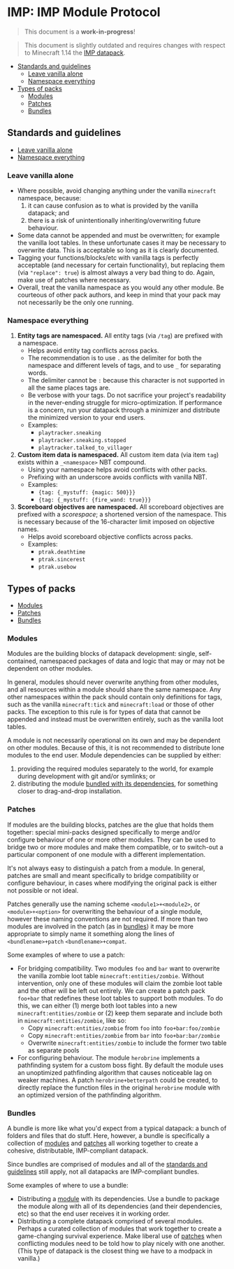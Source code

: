 # IMP: IMP Module Protocol

> This document is a **work-in-progress**!

> This document is slightly outdated and requires changes with respect to Minecraft 1.14 the [IMP datapack](https://github.com/Arcensoth/imp-datapack).

- [Standards and guidelines](#standards-and-guidelines)
  - [Leave vanilla alone](#leave-vanilla-alone)
  - [Namespace everything](#namespace-everything)
- [Types of packs](#types-of-packs)
  - [Modules](#modules)
  - [Patches](#patches)
  - [Bundles](#bundles)

## Standards and guidelines

- [Leave vanilla alone](#leave-vanilla-alone)
- [Namespace everything](#namespace-everything)

### Leave vanilla alone

- Where possible, avoid changing anything under the vanilla `minecraft` namespace, because:
  1. it can cause confusion as to what is provided by the vanilla datapack; and
  2. there is a risk of unintentionally inheriting/overwriting future behaviour.
- Some data cannot be appended and must be overwritten; for example the vanilla loot tables. In these unfortunate cases it may be necessary to overwrite data. This is acceptable so long as it is clearly documented.
- Tagging your functions/blocks/etc with vanilla tags is perfectly acceptable (and necessary for certain functionality), but replacing them (via `"replace": true`) is almost always a very bad thing to do. Again, make use of patches where necessary.
- Overall, treat the vanilla namespace as you would any other module. Be courteous of other pack authors, and keep in mind that your pack may not necessarily be the only one running.

### Namespace everything

1. **Entity tags are namespaced.** All entity tags (via `/tag`) are prefixed with a namespace.
   - Helps avoid entity tag conflicts across packs.
   - The recommendation is to use `.` as the delimiter for both the namespace and different levels of tags, and to use `_` for separating words.
   - The delimiter cannot be `:` because this character is not supported in all the same places tags are.
   - Be verbose with your tags. Do not sacrifice your project's readability in the never-ending struggle for micro-optimization. If performance is a concern, run your datapack through a minimizer and distribute the minimized version to your end users.
   - Examples:
     - `playtracker.sneaking`
     - `playtracker.sneaking.stopped`
     - `playtracker.talked_to_villager`
2. **Custom item data is namespaced.** All custom item data (via item `tag`) exists within a `_<namespace>` NBT compound.
   - Using your namespace helps avoid conflicts with other packs.
   - Prefixing with an underscore avoids conflicts with vanilla NBT.
   - Examples:
     - `{tag: {_mystuff: {magic: 500}}}`
     - `{tag: {_mystuff: {fire_wand: true}}}`
3. **Scoreboard objectives are namespaced.** All scoreboard objectives are prefixed with a _scorespace_; a shortened version of the namespace. This is necessary because of the 16-character limit imposed on objective names.
   - Helps avoid scoreboard objective conflicts across packs.
   - Examples:
     - `ptrak.deathtime`
     - `ptrak.sincerest`
     - `ptrak.usebow`

## Types of packs

- [Modules](#modules)
- [Patches](#patches)
- [Bundles](#bundles)

### Modules

Modules are the building blocks of datapack development: single, self-contained, namespaced packages of data and logic that may or may not be dependent on other modules.

In general, modules should never overwrite anything from other modules, and all resources within a module should share the same namespace. Any other namespaces within the pack should contain only definitions for tags, such as the vanilla `minecraft:tick` and `minecraft:load` or those of other packs. The exception to this rule is for types of data that cannot be appended and instead must be overwritten entirely, such as the vanilla loot tables.

A module is not necessarily operational on its own and may be dependent on other modules. Because of this, it is not recommended to distribute lone modules to the end user. Module dependencies can be supplied by either:

1. providing the required modules separately to the world, for example during development with git and/or symlinks; or
2. distributing the module [bundled with its dependencies](#bundles), for something closer to drag-and-drop installation.

### Patches

If modules are the building blocks, patches are the glue that holds them together: special mini-packs designed specifically to merge and/or configure behaviour of one or more other modules. They can be used to bridge two or more modules and make them compatible, or to switch-out a particular component of one module with a different implementation.

It's not always easy to distinguish a patch from a module. In general, patches are small and meant specifically to bridge compatibility or configure behaviour, in cases where modifying the original pack is either not possible or not ideal.

Patches generally use the naming scheme `<module1>+<module2>`, or `<module>+<option>` for overwriting the behaviour of a single module, however these naming conventions are not required. If more than two modules are involved in the patch (as in [bundles](#bundles)) it may be more appropriate to simply name it something along the lines of `<bundlename>+patch` `<bundlename>+compat`.

Some examples of where to use a patch:

- For bridging compatibility. Two modules `foo` and `bar` want to overwrite the vanilla zombie loot table `minecraft:entities/zombie`. Without intervention, only one of these modules will claim the zombie loot table and the other will be left out entirely. We can create a patch pack `foo+bar` that redefines these loot tables to support both modules. To do this, we can either (1) merge both loot tables into a new `minecraft:entities/zombie` or (2) keep them separate and include both in `minecraft:entities/zombie`, like so:
  - Copy `minecraft:entities/zombie` from `foo` into `foo+bar:foo/zombie`
  - Copy `minecraft:entities/zombie` from `bar` into `foo+bar:bar/zombie`
  - Overwrite `minecraft:entities/zombie` to include the former two table as separate pools
- For configuring behaviour. The module `herobrine` implements a pathfinding system for a custom boss fight. By default the module uses an unoptimized pathfinding algorithm that causes noticeable lag on weaker machines. A patch `herobrine+betterpath` could be created, to directly replace the function files in the original `herobrine` module with an optimized version of the pathfinding algorithm.

### Bundles

A bundle is more like what you'd expect from a typical datapack: a bunch of folders and files that do stuff. Here, however, a bundle is specifically a collection of [modules](#modules) and [patches](#patches) all working together to create a cohesive, distributable, IMP-compliant datapack.

Since bundles are comprised of modules and all of the [standards and guidelines](#standards-and-guidelines) still apply, not all datapacks are IMP-compliant bundles.

Some examples of where to use a bundle:

- Distributing a [module](#modules) with its dependencies. Use a bundle to package the module along with all of its dependencies (and their dependencies, etc) so that the end user receives it in working order.
- Distributing a complete datapack comprised of several modules. Perhaps a curated collection of modules that work together to create a game-changing survival experience. Make liberal use of [patches](patches) when conflicting modules need to be told how to play nicely with one another. (This type of datapack is the closest thing we have to a modpack in vanilla.)
